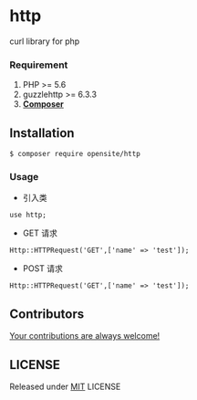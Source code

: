 # http
curl library for php

### Requirement

1. PHP >= 5.6
2. guzzlehttp >= 6.3.3
3. **[Composer](https://getcomposer.org/)**

## Installation

```shell
$ composer require opensite/http
```

### Usage

* 引入类
```
use http;
```

* GET 请求
```
Http::HTTPRequest('GET',['name' => 'test']);
```

* POST 请求
```
Http::HTTPRequest('GET',['name' => 'test']);
```


## Contributors

[Your contributions are always welcome!](https://github.com/openset/http/graphs/contributors)

## LICENSE

Released under [MIT](https://github.com/openset/http/blob/master/LICENSE) LICENSE
